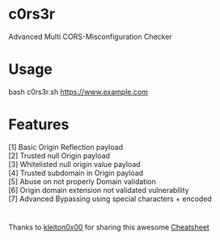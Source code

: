 # c0rs3r  
Advanced Multi CORS-Misconfiguration Checker

# Usage  
bash c0rs3r.sh https://www.example.com

# Features  
[1] Basic Origin Reflection payload  
[2] Trusted null Origin payload  
[3] Whitelisted null origin value payload  
[4] Trusted subdomain in Origin payload  
[5] Abuse on not properly Domain validation  
[6] Origin domain extension not validated vulnerability  
[7] Advanced Bypassing using special characters + encoded

#  
Thanks to [kleiton0x00](https://github.com/kleiton0x00) for sharing this awesome [Cheatsheet](https://github.com/kleiton0x00/CORS-one-liner)
